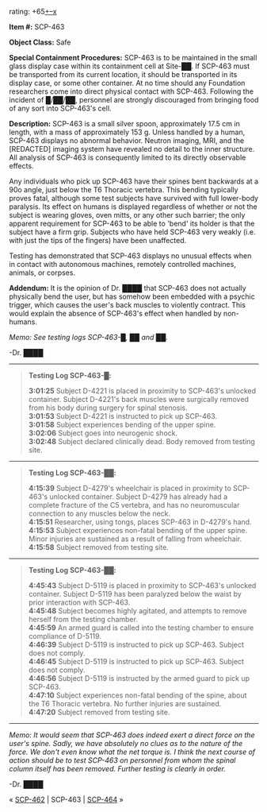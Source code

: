 rating: +65[+](javascript:; "I like it")[–](javascript:; "I don't like it")[x](javascript:; "Cancel my vote")

**Item #:** SCP-463

**Object Class:** Safe

**Special Containment Procedures:** SCP-463 is to be maintained in the small glass display case within its containment cell at Site-██. If SCP-463 must be transported from its current location, it should be transported in its display case, or some other container. At no time should any Foundation researchers come into direct physical contact with SCP-463. Following the incident of █/██/██, personnel are strongly discouraged from bringing food of any sort into SCP-463's cell.

**Description:** SCP-463 is a small silver spoon, approximately 17.5 cm in length, with a mass of approximately 153 g. Unless handled by a human, SCP-463 displays no abnormal behavior. Neutron imaging, MRI, and the \[REDACTED\] imaging system have revealed no detail to the inner structure. All analysis of SCP-463 is consequently limited to its directly observable effects.

Any individuals who pick up SCP-463 have their spines bent backwards at a 90o angle, just below the T6 Thoracic vertebra. This bending typically proves fatal, although some test subjects have survived with full lower-body paralysis. Its effect on humans is displayed regardless of whether or not the subject is wearing gloves, oven mitts, or any other such barrier; the only apparent requirement for SCP-463 to be able to 'bend' its holder is that the subject have a firm grip. Subjects who have held SCP-463 very weakly (i.e. with just the tips of the fingers) have been unaffected.

Testing has demonstrated that SCP-463 displays no unusual effects when in contact with autonomous machines, remotely controlled machines, animals, or corpses.

**Addendum:** It is the opinion of Dr. ████ that SCP-463 does not actually physically bend the user, but has somehow been embedded with a psychic trigger, which causes the user's back muscles to violently contract. This would explain the absence of SCP-463's effect when handled by non-humans.

_Memo: See testing logs SCP-463-█, ██ and ██._

\-Dr. ████

* * *

> **Testing Log SCP-463-█:**
> 
> **3:01:25** Subject D-4221 is placed in proximity to SCP-463's unlocked container. Subject D-4221's back muscles were surgically removed from his body during surgery for spinal stenosis.  
> **3:01:53** Subject D-4221 is instructed to pick up SCP-463.  
> **3:01:58** Subject experiences bending of the upper spine.  
> **3:02:06** Subject goes into neurogenic shock.  
> **3:02:48** Subject declared clinically dead. Body removed from testing site.

* * *

> **Testing Log SCP-463-██:**
> 
> **4:15:39** Subject D-4279's wheelchair is placed in proximity to SCP-463's unlocked container. Subject D-4279 has already had a complete fracture of the C5 vertebra, and has no neuromuscular connection to any muscles below the neck.  
> **4:15:51** Researcher, using tongs, places SCP-463 in D-4279's hand.  
> **4:15:53** Subject experiences non-fatal bending of the upper spine. Minor injuries are sustained as a result of falling from wheelchair.  
> **4:15:58** Subject removed from testing site.

* * *

> **Testing Log SCP-463-██:**
> 
> **4:45:43** Subject D-5119 is placed in proximity to SCP-463's unlocked container. Subject D-5119 has been paralyzed below the waist by prior interaction with SCP-463.  
> **4:45:48** Subject becomes highly agitated, and attempts to remove herself from the testing chamber.  
> **4:45:59** An armed guard is called into the testing chamber to ensure compliance of D-5119.  
> **4:46:39** Subject D-5119 is instructed to pick up SCP-463. Subject does not comply.  
> **4:46:45** Subject D-5119 is instructed to pick up SCP-463. Subject does not comply.  
> **4:46:56** Subject D-5119 is instructed by the armed guard to pick up SCP-463.  
> **4:47:10** Subject experiences non-fatal bending of the spine, about the T6 Thoracic vertebra. No further injuries are sustained.  
> **4:47:20** Subject removed from testing site.

* * *

_Memo: It would seem that SCP-463 does indeed exert a direct force on the user's spine. Sadly, we have absolutely no clues as to the nature of the force. We don't even know what the net torque is. I think the next course of action should be to test SCP-463 on personnel from whom the spinal column itself has been removed. Further testing is clearly in order._

\-Dr. ████

« [SCP-462](/scp-462) | SCP-463 | [SCP-464](/scp-464) »
